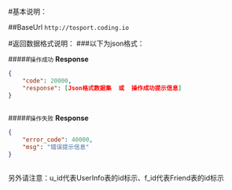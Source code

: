 #基本说明：

##BaseUrl
`http://tosport.coding.io`

#返回数据格式说明：
###以下为json格式：

#####`操作成功`
**Response**
```json
{
	"code": 20000,
	"response": [Json格式数据集  或  操作成功提示信息]
}
```
##


#####`操作失败`
**Response**
```json
{
	"error_code": 40000,
	"msg": "错误提示信息"
}
```
##

另外请注意：u_id代表UserInfo表的id标示、f_id代表Friend表的id标示

